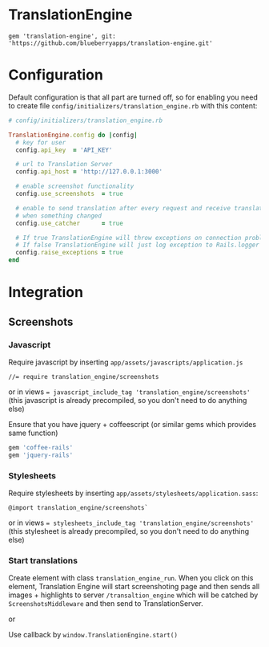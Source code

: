# TranslationEngine

```
gem 'translation-engine', git: 'https://github.com/blueberryapps/translation-engine.git'
```

# Configuration

Default configuration is that all part are turned off, so for enabling you need
to create file `config/initializers/translation_engine.rb` with this content:

```ruby
# config/initializers/translation_engine.rb

TranslationEngine.config do |config|
  # key for user
  config.api_key  = 'API_KEY'

  # url to Translation Server
  config.api_host = 'http://127.0.0.1:3000'

  # enable screenshot functionality
  config.use_screenshots  = true

  # enable to send translation after every request and receive translations
  # when something changed
  config.use_catcher      = true

  # If true TranslationEngine will throw exceptions on connection problems
  # If false TranslationEngine will just log exception to Rails.logger
  config.raise_exceptions = true
end
```

# Integration

## Screenshots

### Javascript
Require javascript by inserting `app/assets/javascripts/application.js`
```
//= require translation_engine/screenshots
```
or in views `= javascript_include_tag 'translation_engine/screenshots'`
(this javascript is already precompiled, so you don't need to do anything else)

Ensure that you have jquery + coffeescript
(or similar gems which provides same function)

```ruby
gem 'coffee-rails'
gem 'jquery-rails'
```

### Stylesheets
Require stylesheets by inserting `app/assets/stylesheets/application.sass`:

```
@import translation_engine/screenshots`
```

or in views `= stylesheets_include_tag 'translation_engine/screenshots'`
(this stylesheet is already precompiled, so you don't need to do anything else)

### Start translations
Create element with class `translation_engine_run`.
When you click on this element, Translation Engine will start screenshoting page
and then sends all images + highlights to server `/transaltion_engine` which
will be catched by `ScreenshotsMiddleware` and then send to TranslationServer.

or

Use callback by `window.TranslationEngine.start()`
